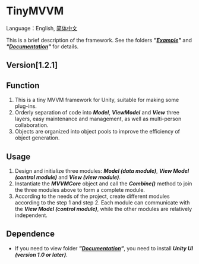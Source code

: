 # TinyMVVM 
Language：English, [简体中文](/README_CN.md)

This is a brief description of the framework. See the folders **_"[Example](/Samples/Example/)"_** and **_"[Documentation](/Documentation)"_** for details.

## Version[1.2.1]

## Function
1. This is a tiny MVVM framework for Unity, suitable for making some plug-ins.
2. Orderly separation of code into **_Model_**, **_ViewModel_** and **_View_** three layers, easy maintenance and management, as well as multi-person collaboration.
3. Objects are organized into object pools to improve the efficiency of object generation.

## Usage
1. Design and initialize three modules: **_Model (data module)_**, **_View Model (control module)_** and **_View (view module)_**.
2. Instantiate the **_MVVMCore_** object and call the **_Combine()_** method to join the three modules above to form a complete module.
3. According to the needs of the project, create different modules according to the step 1 and step 2. Each module can communicate with the **_View Model (control module)_**, while the other modules are relatively independent.

## Dependence
- If you need to view folder **_"[Documentation](/Documentation)"_**, you need to install **_Unity UI (version 1.0 or later)_**.